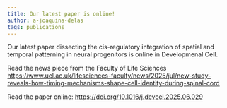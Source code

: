 ```yaml
---
title: Our latest paper is online!
author: a-joaquina-delas
tags: publications
---
```


Our latest paper dissecting the cis-regulatory integration of spatial and temporal patterning in neural progenitors is online in Developmenal Cell.

Read the news piece from the Faculty of Life Sciences https://www.ucl.ac.uk/lifesciences-faculty/news/2025/jul/new-study-reveals-how-timing-mechanisms-shape-cell-identity-during-spinal-cord 

Read the paper online: https://doi.org/10.1016/j.devcel.2025.06.029 